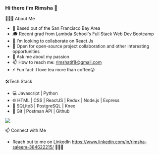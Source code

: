 ### Hi there i'm Rimsha 👋

👨🏻‍💻 About Me

- 🌉 Based out of the San Francisco Bay Area
- 🎓 Recent grad from Lambda School's Full Stack Web Dev Bootcamp
- 👯 I’m looking to collaborate on React.Js
- 🤝 Open for open-source project collaboration and other interesting opportunities
- 💬 Ask me about my passion
- 📫 How to reach me: rimshatif8@gmail.com
- ⚡ Fun fact: I love tea more than coffee😜 

🛠Tech Stack

- 💻 Javascript | Python 
- 🌐   HTML | CSS | ReactJS | Redux | Node.js | Express
- 🎫   SQLite3 | PostgreSQL | Knex
- 🔧   Git | Postman API | Github

<img src="https://github-readme-stats.vercel.app/api?username=RimshaSaleem&&show_icons=true&title_color=ffffff&icon_color=bb2acf&text_color=daf7dc&bg_color=151515">

📫 Connect with Me

- Reach out to me on LinkedIn https://www.linkedin.com/in/rimsha-saleem-384622215/ 👨🏻‍💻



